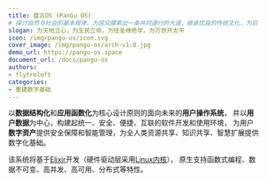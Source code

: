 ```yaml
---
title: 盘古OS (PanGu OS)
# 探讨自然与社会的基本规律，为民众摸索出一条共同遵行的大道，继承优良的传统文化，为后世开辟永久太平的基业
slogan: 为天地立心，为生民立命，为往圣继绝学，为万世开太平
icon: /img/pangu-os/icon.svg
cover_image: /img/pangu-os/arch-v1.0.jpg
demo_url: https://pangu-os.space
document_url: /docs/pangu-os
authors:
- flytreleft
categories:
- 重建数字基础
---
```


以**数据结构化**和**应用函数化**为核心设计原则的面向未来的**用户操作系统**，
并以**用户数据**为中心，构建起统一、安全、便捷、互联的软件开发和使用环境，
为用户**数字资产**提供安全保障和智能管理，为全人类资源共享、知识共享、智慧扩展提供数字化基础。

该系统将基于[Elixir](https://elixir-lang.org/)开发（硬件驱动层采用[Linux内核](https://kernel.org/)），
原生支持函数式编程、数据不可变、高并发、高可用、分布式等特性。
<!-- more -->
